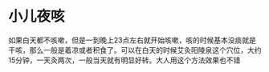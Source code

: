 # 小儿夜咳

如果白天都不咳嗽，但是一到晚上23点左右就开始咳嗽，咳的时候基本没痰就是干咳，那么一般是着凉或者积食了。可以在白天的时候艾灸阳陵泉这个穴位，大约15分钟，一天灸两次，一般当天就有明显好转。大人用这个方法效果也不错
